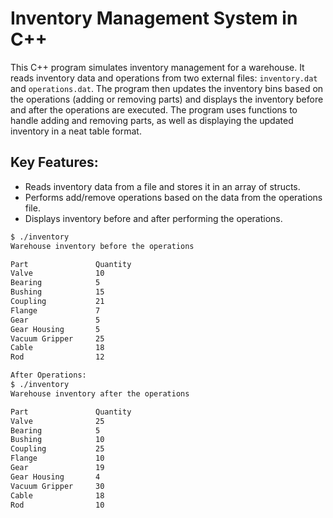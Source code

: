 # Inventory Management System in C++

This C++ program simulates inventory management for a warehouse. It reads inventory data and operations from two external files: `inventory.dat` and `operations.dat`. The program then updates the inventory bins based on the operations (adding or removing parts) and displays the inventory before and after the operations are executed. The program uses functions to handle adding and removing parts, as well as displaying the updated inventory in a neat table format.

## Key Features:

- Reads inventory data from a file and stores it in an array of structs.
- Performs add/remove operations based on the data from the operations file.
- Displays inventory before and after performing the operations.


```bash
$ ./inventory
Warehouse inventory before the operations

Part               Quantity
Valve              10
Bearing            5
Bushing            15
Coupling           21
Flange             7
Gear               5
Gear Housing       5
Vacuum Gripper     25
Cable              18
Rod                12

After Operations:
$ ./inventory
Warehouse inventory after the operations

Part               Quantity
Valve              25
Bearing            5
Bushing            10
Coupling           25
Flange             10
Gear               19
Gear Housing       4
Vacuum Gripper     30
Cable              18
Rod                10
